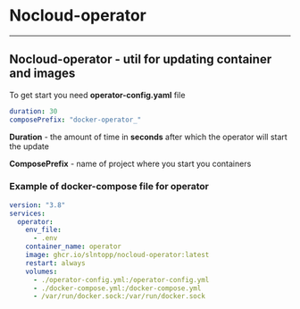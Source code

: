 # Nocloud-operator

___

## Nocloud-operator - util for updating container and images

To get start you need __operator-config.yaml__ file

```yaml
duration: 30
composePrefix: "docker-operator_"
```

__Duration__ - the amount of time in __seconds__ after which the operator will start the update

__ComposePrefix__ - name of project where you start you containers

### Example of docker-compose file for operator

```yaml
version: "3.8"
services:
  operator:
    env_file:
      - .env
    container_name: operator
    image: ghcr.io/slntopp/nocloud-operator:latest
    restart: always
    volumes:
      - ./operator-config.yml:/operator-config.yml
      - ./docker-compose.yml:/docker-compose.yml
      - /var/run/docker.sock:/var/run/docker.sock
```
